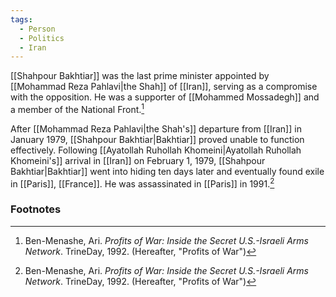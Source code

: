 ```yaml
---
tags:
  - Person
  - Politics
  - Iran
---
```

[[Shahpour Bakhtiar]] was the last prime minister appointed by [[Mohammad Reza Pahlavi|the Shah]] of [[Iran]], serving as a compromise with the opposition. He was a supporter of [[Mohammed Mossadegh]] and a member of the National Front.[^1]

After [[Mohammad Reza Pahlavi|the Shah's]] departure from [[Iran]] in January 1979, [[Shahpour Bakhtiar|Bakhtiar]] proved unable to function effectively. Following [[Ayatollah Ruhollah Khomeini|Ayatollah Ruhollah Khomeini's]] arrival in [[Iran]] on February 1, 1979, [[Shahpour Bakhtiar|Bakhtiar]] went into hiding ten days later and eventually found exile in [[Paris]], [[France]]. He was assassinated in [[Paris]] in 1991.[^1]

### Footnotes
[^1]: Ben-Menashe, Ari. *Profits of War: Inside the Secret U.S.-Israeli Arms Network*. TrineDay, 1992. (Hereafter, "Profits of War")
